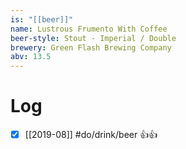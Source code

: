 ```yaml
---
is: "[[beer]]"
name: Lustrous Frumento With Coffee
beer-style: Stout - Imperial / Double
brewery: Green Flash Brewing Company
abv: 13.5
---
```

# Log
- [x] [[2019-08]] #do/drink/beer 👍👍
